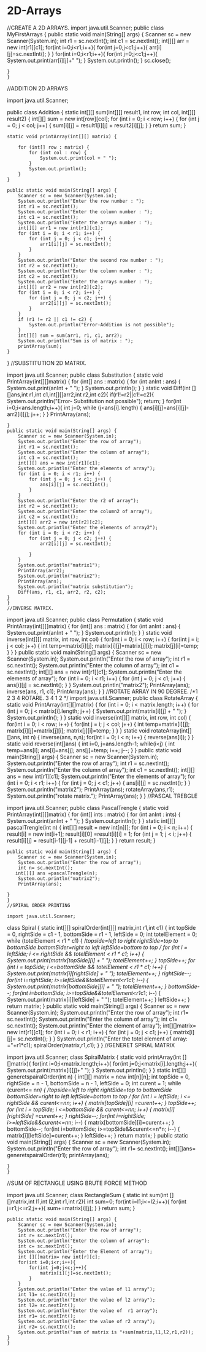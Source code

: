 # 2D-Arrays
//CREATE A 2D ARRAYS.
import java.util.Scanner;
public class MyFirstArrays {
    public static void main(String[] args) {
        Scanner sc = new Scanner(System.in);
        int r1 = sc.nextInt();
        int c1 = sc.nextInt();
        int[][] arr = new int[r1][c1];
        for(int i=0;i<r1;i++){
            for(int j=0;j<c1;j++){
                arr[i][j]=sc.nextInt();
            }
        }
        for(int i=0;i<r1;i++){
            for(int j=0;j<c1;j++){
                System.out.print(arr[i][j]+" ");
            }
            System.out.println();
        }
        sc.close();

    }
    }
//ADDITION 2D ARRAYS

import java.util.Scanner;

public class Addition {
    static int[][] sum(int[][] result1, int row, int col, int[][] result2) {
        int[][] sum = new int[row][col];
        for (int i = 0; i < row; i++) {
            for (int j = 0; j < col; j++) {
                sum[i][j] = result1[i][j] + result2[i][j];
            }
        }
        return sum;
    }

    static void printArray(int[][] matrix) {

        for (int[] row : matrix) {
            for (int col : row) {
                System.out.print(col + " ");
            }
            System.out.println();
        }
    }

    public static void main(String[] args) {
        Scanner sc = new Scanner(System.in);
        System.out.println("Enter the row number : ");
        int r1 = sc.nextInt();
        System.out.println("Enter the column number : ");
        int c1 = sc.nextInt();
        System.out.println("Enter the arrays number : ");
        int[][] arr1 = new int[r1][c1];
        for (int i = 0; i < r1; i++) {
            for (int j = 0; j < c1; j++) {
                arr1[i][j] = sc.nextInt();
            }
        }
        System.out.println("Enter the second row number : ");
        int r2 = sc.nextInt();
        System.out.println("Enter the column number : ");
        int c2 = sc.nextInt();
        System.out.println("Enter the arrays number : ");
        int[][] arr2 = new int[r2][c2];
        for (int i = 0; i < r2; i++) {
            for (int j = 0; j < c2; j++) {
                arr2[i][j] = sc.nextInt();
            }
        }
        if (r1 != r2 || c1 != c2) {
            System.out.println("Error-Addition is not possible");
        }
        int[][] sum = sum(arr1, r1, c1, arr2);
        System.out.println("Sum is of matrix : ");
        printArray(sum);
    }
}
//SUBSTITUTION 2D MATRIX.

import java.util.Scanner;
public class Substitution {
    static void PrintArray(int[][]matrix) {
        for (int[] ans : matrix) {
            for (int anInt : ans) {
                System.out.print(anInt + " ");
            }
            System.out.println();
        }
    }
    static void Diff(int [][]ans,int r1,int c1,int[][]arr2,int r2,int c2){
        if(r1!=r2||c1!=c2){
            System.out.println("Error- Substitution not possible");
            return;
        }
        for(int i=0;i<ans.length;i++){
            int j=0;
            while (j<ans[i].length) {
                ans[i][j]=ans[i][j]-arr2[i][j];
                j++;
            }
        }
        PrintArray(ans);

    }
    public static void main(String[] args) {
        Scanner sc = new Scanner(System.in);
        System.out.println("Enter the row of array");
        int r1 = sc.nextInt();
        System.out.println("Enter the column of array");
        int c1 = sc.nextInt();
        int[][] ans = new int[r1][c1];
        System.out.println("Enter the elements of array");
        for (int i = 0; i < r1; i++) {
            for (int j = 0; j < c1; j++) {
                ans[i][j] = sc.nextInt();
            }
        }
        System.out.println("Enter the r2 of array");
        int r2 = sc.nextInt();
        System.out.println("Enter the column2 of array");
        int c2 = sc.nextInt();
        int[][] arr2 = new int[r2][c2];
        System.out.println("Enter the elements of array2");
        for (int i = 0; i < r2; i++) {
            for (int j = 0; j < c2; j++) {
                arr2[i][j] = sc.nextInt();

            }
        }
        System.out.println("matrix1");
        PrintArray(arr2);
        System.out.println("matrix2");
        PrintArray(ans);
        System.out.println("matrix substitution");
        Diff(ans, r1, c1, arr2, r2, c2);
    }
    }
    //INVERSE MATRIX.

    
import java.util.Scanner;
public class Permutation {
    static void PrintArray(int[][]matrix) {
        for (int[] ans : matrix) {
            for (int anInt : ans) {
                System.out.print(anInt + " ");
            }
            System.out.println();
        }
    }
    static void inverse(int[][] matrix, int row, int col) {
      for(int i = 0; i < row; i++) {
          for(int j = i; j < col; j++) {
              int temp=matrix[i][j];
              matrix[i][j]=matrix[j][i];
             matrix[j][i]=temp;
          }
      }
    }
    public static void main(String[] args) {
        Scanner sc = new Scanner(System.in);
        System.out.println("Enter the row of array");
        int r1 = sc.nextInt();
        System.out.println("Enter the column of array");
        int c1 = sc.nextInt();
        int[][] ans = new int[r1][c1];
        System.out.println("Enter the elements of array");
        for (int i = 0; i < r1; i++) {
            for (int j = 0; j < c1; j++) {
                ans[i][j] = sc.nextInt();
            }
        }
        System.out.println("matrix2");
        PrintArray(ans);
        inverse(ans, r1, c1);
        PrintArray(ans);
    }
    }
    //ROTATE ARRAY IN 90 DEGREE.
    /*1 2 
      3 4
      ROTARE.
      3 4
      1 2 */
import java.util.Scanner;
public class RotateArray {
    static void PrintArray(int[][]matrix) {
        for (int i = 0; i < matrix.length; i++) {
           for (int j = 0; j < matrix[i].length; j++) {
               System.out.print(matrix[i][j] + " ");
            }
            System.out.println();
        }
    }
    static void inverse(int[][] matrix, int row, int col) {
      for(int i = 0; i < row; i++) {
          for(int j = i; j < col; j++) {
              int temp=matrix[i][j];
              matrix[i][j]=matrix[j][i];
             matrix[j][i]=temp;
          }
      }
    }
    static void rotateArray(int[][]ans, int n) {
        inverse(ans, n,n);
        for(int i = 0; i < n; i++) {
           reverse(ans[i]);
        }
    }
    static void reverse(int[]ans) {
      int i=0, j=ans.length-1;
      while(i<j) {
          int temp=ans[i];
          ans[i]=ans[j];
          ans[j]=temp;
          i++;
          j--;
      }
    }
    public static void main(String[] args) {
        Scanner sc = new Scanner(System.in);
        System.out.println("Enter the row of array");
        int r1 = sc.nextInt();
        System.out.println("Enter the column of array");
        int c1 = sc.nextInt();
        int[][] ans = new int[r1][c1];
        System.out.println("Enter the elements of array");
        for (int i = 0; i < r1; i++) {
            for (int j = 0; j < c1; j++) {
                ans[i][j] = sc.nextInt();
            }
        }
        System.out.println("matrix2");
        PrintArray(ans);
       rotateArray(ans,r1);
        System.out.println("rotate matrix.");
        PrintArray(ans);
    }
    }
//PASCAL TREBGLE

import java.util.Scanner;
public class PascalTrengle {
    static void PrintArray(int[][]matrix) {
        for (int[] ints : matrix) {
            for (int anInt : ints) {
                System.out.print(anInt + " ");
            }
            System.out.println();
        }
    }
    static int[][] pascalTrengle(int n) {
        int[][] result = new int[n][];
        for (int i = 0; i < n; i++) {
            result[i] = new int[i+1];
            result[i][0] =result[i][i] = 1;
            for (int j = 1; j < i; j++) {
                result[i][j] = result[i-1][j-1] + result[i-1][j];
            }
        }
        return result;
    }

    public static void main(String[] args) {
        Scanner sc = new Scanner(System.in);
        System.out.println("Enter the row of array");
        int n= sc.nextInt();
       int[][] ans =pascalTrengle(n);
        System.out.println("matrix2");
        PrintArray(ans);

    }
    }
    //SPIRAL ORDER PRINTING

    import java.util.Scanner;
class Spiral {
    static int[][] spiralOrder(int[][] matrix,int r1,int c1) {
        int topSide = 0, rightSide = c1 - 1, bottomSide = r1 - 1, leftSide = 0;
        int totelElement = 0;
        while (totelElement < r1 * c1) {
            /*topside=left to right
            rightSide=top to bottomSide
            bottomSider=right to left
            leftSide=bottom to top
             */
            for (int i = leftSide; i <= rightSide && totelElement < r1 * c1; i++) {
               System.out.print(matrix[topSide][i] + " ");
                totelElement++;
            }
            topSide++;
        for (int i = topSide; i <=bottomSide && totelElement < r1 * c1; i++) {
            System.out.print(matrix[i][rightSide] + " ");
            totelElement++;
        }
        rightSide--;
    for(int i=rightSide; i>=leftSide&&totelElement<r1*c1; i--) {
       System.out.print(matrix[bottomSide][i] + " ");
        totelElement++;
    }
    bottomSide--;
    for(int i=bottomSide; i>=topSide&&totelElement<r1*c1; i--) {
       System.out.print(matrix[i][leftSide] + " ");
        totelElement++;
    }
    leftSide++;
        }
        return matrix;
    }
    public static void main(String[] args) {
        Scanner sc = new Scanner(System.in);
        System.out.println("Enter the row of array");
        int r1= sc.nextInt();
        System.out.println("Enter the column of array");
        int c1= sc.nextInt();
        System.out.println("Enter the element of array");
        int[][]matrix= new int[r1][c1];
        for (int i = 0; i < r1; i++) {
            for (int j = 0; j < c1; j++) {
                matrix[i][j]= sc.nextInt();
            }
        }
        System.out.println("Enter the  totel element of array: ="+r1*c1);
        spiralOrder(matrix,r1,c1);
    }
    }
    //GENERET SPIRAL MATRIX


import java.util.Scanner;
class SpiralMatrix {
    static void printArray(int [][]matrix){
        for(int i=0;i<matrix.length;i++){
            for(int j=0;j<matrix[i].length;j++){
                System.out.print(matrix[i][j]+" ");
            }
            System.out.println();
        }
    }
    static int[][] generetspairalOrder(int n) {
        int[][] matrix = new int[n][n];
        int topSide = 0, rightSide = n - 1, bottomSide = n - 1, leftSide = 0;
        int curent = 1;
        while (curent<= n*n) {
            /*topside=left to right
            rightSide=top to bottomSide
            bottomSider=right to left
            leftSide=bottom to top
             */
            for (int i = leftSide; i <= rightSide && curent<=n*n; i++) {
               matrix[topSide][i] =curent++;
            }
            topSide++;
        for (int i = topSide; i <=bottomSide && curent<=n*n; i++) {
            matrix[i][rightSide] =curent++;
        }
        rightSide--;
    for(int i=rightSide; i>=leftSide&&curent<=n*n; i--) {
       matrix[bottomSide][i]=curent++;
    }
    bottomSide--;
    for(int i=bottomSide; i>=topSide&&curent<=n*n; i--) {
       matrix[i][leftSide]=curent++;
    }
    leftSide++;
        }
        return matrix;
    }
    public static void main(String[] args) {
        Scanner sc = new Scanner(System.in);
        System.out.println("Enter the row of array");
        int r1= sc.nextInt();
       int[][]ans= generetspairalOrder(r1);
        printArray(ans);

    }
    }
//SUM OF RECTANGLE USING BRUTE FORCE METHOD


import java.util.Scanner;
class RectangleSum {
    static int sum(int [][]matrix,int l1,int l2,int r1,int r2){
        int sum=0;
        for(int i=l1;i<=l2;i++){
            for(int j=r1;j<=r2;j++){
                sum+=matrix[i][j];
            }
        }
        return sum;
    }

    public static void main(String[] args) {
        Scanner sc = new Scanner(System.in);
        System.out.println("Enter the row of array");
        int r= sc.nextInt();
        System.out.println("Enter the column of array");
        int c= sc.nextInt();
        System.out.println("Enter the Element of array");
        int [][]matrix= new int[r][c];
        for(int i=0;i<r;i++){
            for(int j=0;j<c;j++){
                matrix[i][j]=sc.nextInt();
            }
        }
        System.out.println("Enter the value of l1 array");
        int l1= sc.nextInt();
        System.out.println("Enter the value of l2 array");
        int l2= sc.nextInt();
        System.out.println("Enter the value of  r1 array");
        int r1= sc.nextInt();
        System.out.println("Enter the value of r2 array");
        int r2= sc.nextInt();
        System.out.println("sum of matrix is "+sum(matrix,l1,l2,r1,r2));
    }
    }
